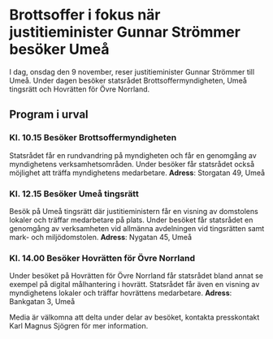 # Brottsoffer i fokus när justitieminister Gunnar Strömmer besöker Umeå

I dag, onsdag den 9 november, reser justitie­minister Gunnar Strömmer till Umeå. Under dagen besöker stats­rådet Brotts­offer­myndig­heten, Umeå tingsrätt och Hovrätten för Övre Norrland.

## Program i urval

### Kl. 10.15 Besöker Brottsoffer­myndigheten

Statsrådet får en rund­vandring på myndig­heten och får en genom­gång av myndig­hetens verksam­hets­områden. Under besöker får stats­rådet också möjlig­het att träffa myndig­hetens med­arbetare.
**Adress**: Storgatan 49, Umeå

### Kl. 12.15 Besöker Umeå tingsrätt

Besök på Umeå tingsrätt där justitie­ministern får en visning av dom­stolens lokaler och träffar med­arbetare på plats. Under besöket får stats­rådet en genom­gång av verk­sam­heten vid allmänna avdel­ningen vid tings­rätten samt mark- och miljö­domstolen.
**Adress**: Nygatan 45, Umeå

### Kl. 14.00 Besöker Hovrätten för Övre Norrland

Under besöket på Hovrätten för Övre Norrland får stats­rådet bland annat se exempel på digital mål­hantering i hovrätt. Statsrådet får även en visning av myndig­hetens lokaler och träffar hov­rättens med­arbetare.
**Adress**: Bankgatan 3, Umeå

Media är välkomna att delta under delar av besöket, kontakta press­kontakt Karl Magnus Sjögren för mer information.
